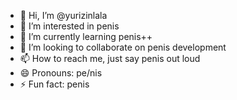 - 👋 Hi, I’m @yurizinlala
- 👀 I’m interested in penis
- 🌱 I’m currently learning penis++
- 💞️ I’m looking to collaborate on penis development
- 📫 How to reach me, just say penis out loud
- 😄 Pronouns: pe/nis
- ⚡ Fun fact: penis

<!---
yurizinlala/yurizinlala is a ✨ special ✨ repository because its `README.md` (this file) appears on your GitHub profile.
You can click the Preview link to take a look at your changes.
--->
